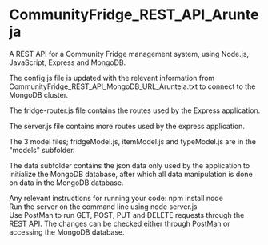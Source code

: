 # CommunityFridge_REST_API_Arunteja
A REST API for a Community Fridge management system, using Node.js, JavaScript, Express and MongoDB.    

The config.js file is updated with the relevant information from CommunityFridge_REST_API_MongoDB_URL_Arunteja.txt to connect to the MongoDB cluster.

The fridge-router.js file contains the routes used by the Express application.

The server.js file contains more routes used by the express application.

The 3 model files; fridgeModel.js, itemModel.js and typeModel.js are in the "models" subfolder. 

The data subfolder contains the json data only used by the application to initialize the MongoDB database, after which all data manipulation is done on data in the MongoDB database.

Any relevant instructions for running your code:
npm install node    
Run the server on the command line using node server.js    
Use PostMan to run GET, POST, PUT and DELETE requests through the REST API. The changes can be checked either through PostMan or accessing the MongoDB database.
